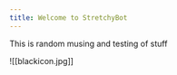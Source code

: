 ```yaml
---
title: Welcome to StretchyBot
---
```


This is random musing and testing of stuff



![[blackicon.jpg]]